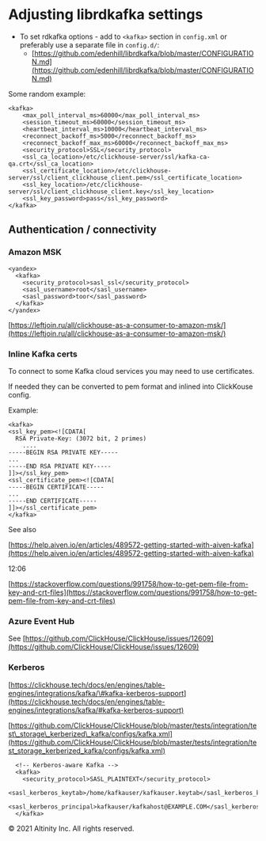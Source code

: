 # Adjusting librdkafka settings

* To set rdkafka options - add to `<kafka>` section in `config.xml` or preferably use a separate file in `config.d/`:
  * [https://github.com/edenhill/librdkafka/blob/master/CONFIGURATION.md](https://github.com/edenhill/librdkafka/blob/master/CONFIGURATION.md)

Some random example:

```markup
<kafka>
    <max_poll_interval_ms>60000</max_poll_interval_ms>
    <session_timeout_ms>60000</session_timeout_ms>
    <heartbeat_interval_ms>10000</heartbeat_interval_ms>
    <reconnect_backoff_ms>5000</reconnect_backoff_ms>
    <reconnect_backoff_max_ms>60000</reconnect_backoff_max_ms>
    <security_protocol>SSL</security_protocol>
    <ssl_ca_location>/etc/clickhouse-server/ssl/kafka-ca-qa.crt</ssl_ca_location>
    <ssl_certificate_location>/etc/clickhouse-server/ssl/client_clickhouse_client.pem</ssl_certificate_location>
    <ssl_key_location>/etc/clickhouse-server/ssl/client_clickhouse_client.key</ssl_key_location>
    <ssl_key_password>pass</ssl_key_password>
</kafka>
```

## Authentication / connectivity <a id="Adjustinglibrdkafkasettings-Authentication/connectivity"></a>

### Amazon MSK <a id="Adjustinglibrdkafkasettings-AmazonMSK"></a>

```markup
<yandex>
  <kafka>
    <security_protocol>sasl_ssl</security_protocol>
    <sasl_username>root</sasl_username>
    <sasl_password>toor</sasl_password>
  </kafka>
</yandex>
```

[https://leftjoin.ru/all/clickhouse-as-a-consumer-to-amazon-msk/](https://leftjoin.ru/all/clickhouse-as-a-consumer-to-amazon-msk/)

### Inline Kafka certs <a id="Adjustinglibrdkafkasettings-Inlinekafkacerts"></a>

To connect to some Kafka cloud services you may need to use certificates.

If needed they can be converted to pem format and inlined into ClickKouse config.

Example:

```markup
<kafka>
<ssl_key_pem><![CDATA[
  RSA Private-Key: (3072 bit, 2 primes)
    ....
-----BEGIN RSA PRIVATE KEY-----
...
-----END RSA PRIVATE KEY-----
]]></ssl_key_pem>
<ssl_certificate_pem><![CDATA[
-----BEGIN CERTIFICATE-----
...
-----END CERTIFICATE-----
]]></ssl_certificate_pem>
</kafka>
```

See also

[https://help.aiven.io/en/articles/489572-getting-started-with-aiven-kafka](https://help.aiven.io/en/articles/489572-getting-started-with-aiven-kafka)

12:06

[https://stackoverflow.com/questions/991758/how-to-get-pem-file-from-key-and-crt-files](https://stackoverflow.com/questions/991758/how-to-get-pem-file-from-key-and-crt-files)

### Azure Event Hub <a id="Adjustinglibrdkafkasettings-AzureEventHub"></a>

See [https://github.com/ClickHouse/ClickHouse/issues/12609](https://github.com/ClickHouse/ClickHouse/issues/12609)

### Kerberos <a id="Adjustinglibrdkafkasettings-Kerberos"></a>

[https://clickhouse.tech/docs/en/engines/table-engines/integrations/kafka/\#kafka-kerberos-support](https://clickhouse.tech/docs/en/engines/table-engines/integrations/kafka/#kafka-kerberos-support)

[https://github.com/ClickHouse/ClickHouse/blob/master/tests/integration/test\_storage\_kerberized\_kafka/configs/kafka.xml](https://github.com/ClickHouse/ClickHouse/blob/master/tests/integration/test_storage_kerberized_kafka/configs/kafka.xml)

```markup
  <!-- Kerberos-aware Kafka -->
  <kafka>
    <security_protocol>SASL_PLAINTEXT</security_protocol>
    <sasl_kerberos_keytab>/home/kafkauser/kafkauser.keytab</sasl_kerberos_keytab>
    <sasl_kerberos_principal>kafkauser/kafkahost@EXAMPLE.COM</sasl_kerberos_principal>
  </kafka>
```

© 2021 Altinity Inc. All rights reserved.
